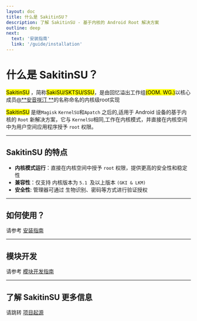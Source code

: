 ```yaml
---
layout: doc
title: 什么是 SakitinSU？
description: 了解 SakitinSU - 基于内核的 Android Root 解决方案
outline: deep
next:
  text: '安装指南'
  link: '/guide/installation'
---
```


# 什么是 SakitinSU？

<mark>SakitinSU</mark> ，简称<mark>SakiSU/SKTSU/SSU</mark>，是由回忆溢出工作组<mark>(OOM. WG.)</mark>以核心成员[@**安音咲汀
**](https://github.com/GunRain)的名称命名的内核级root实现

<mark>SakitinSU</mark> 是继`Magisk` `KernelSU`和`Apatch` 之后的,适用于 Android 设备的基于内核的 `Root` 新解决方案，它与
`KernelSU`相同,工作在内核模式，并直接在内核空间中为用户空间应用程序授予 `root` 权限。

---

## SakitinSU 的特点

- **内核模式运行**：直接在内核空间中授予 `root` 权限，提供更高的安全性和稳定性
- **兼容性**：仅支持 内核版本为 `5.1 `及以上版本 `(GKI & LKM)`
- **安全性**: 管理器可通过 生物识别、密码等方式进行验证授权

---

## 如何使用？

请参考 [安装指南](installation.md)

---

## 模块开发

请参考 [模块开发指南](../development/module-development.md)

---

## 了解 SakitinSU 更多信息

请跳转 [项目起源](../origin.md)